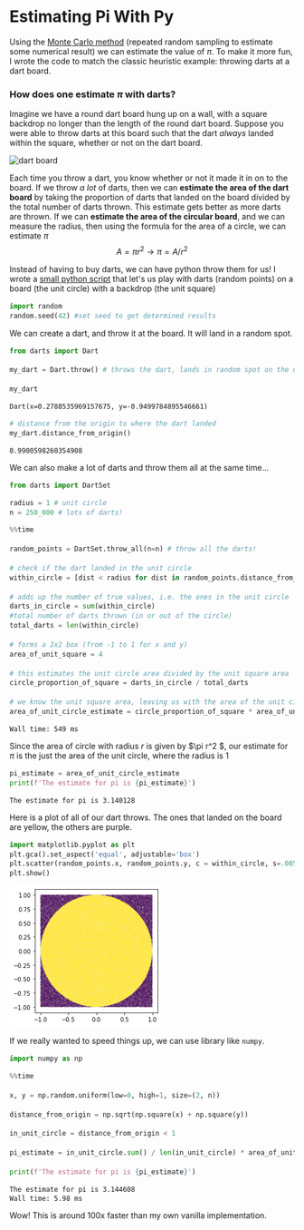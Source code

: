 # Estimating Pi With Py


Using the [Monte Carlo method](https://en.wikipedia.org/wiki/Monte_Carlo_method) (repeated random sampling to estimate some numerical result) we can estimate the value of $\pi$. To make it more fun, I wrote the code to match the classic heuristic example: throwing darts at a dart board. 

### How does one estimate $\pi$ with darts? 
Imagine we have a round dart board hung up on a wall, with a square backdrop no longer than the length of the round dart board. Suppose you were able to throw darts at this board such that the dart *always* landed within the square, whether or not on the dart board. 

![dart board](https://www.i2clipart.com/cliparts/e/d/b/2/clipart-dartboard-256x256-edb2.png)

Each time you throw a dart, you know whether or not it made it in on to the board.
If we throw *a lot* of darts, then we can **estimate the area of the dart board** by taking the proportion of darts that landed on the board divided by the total number of darts thrown. This estimate gets better as more darts are thrown. If we can **estimate the area of the circular board**, and we can measure the radius, then using the formula for the area of a circle, we can estimate $\pi$
$$A = \pi r^2 \rightarrow  \pi = A/r^2$$
 

Instead of having to buy darts, we can have python throw them for us! I wrote a [small python script](https://github.com/jacksonrgwalker/pi-dart/blob/main/darts.py) that let's us play with darts (random points) on a board (the unit circle) with a backdrop (the unit square)


```python
import random
random.seed(42) #set seed to get determined results
```

We can create a dart, and throw it at the board. It will land in a random spot. 


```python
from darts import Dart

my_dart = Dart.throw() # throws the dart, lands in random spot on the unit square

my_dart
```




    Dart(x=0.2788535969157675, y=-0.9499784895546661)




```python
# distance from the origin to where the dart landed
my_dart.distance_from_origin() 
```




    0.9900598260354908



We can also make a lot of darts and throw them all at the same time...


```python
from darts import DartSet
```


```python
radius = 1 # unit circle
n = 250_000 # lots of darts!
```


```python
%%time 

random_points = DartSet.throw_all(n=n) # throw all the darts! 

# check if the dart landed in the unit circle
within_circle = [dist < radius for dist in random_points.distance_from_origin()] 

# adds up the number of true values, i.e. the ones in the unit circle
darts_in_circle = sum(within_circle) 
#total number of darts thrown (in or out of the circle)
total_darts = len(within_circle) 

# forms a 2x2 box (from -1 to 1 for x and y)
area_of_unit_square = 4 

# this estimates the unit circle area divided by the unit square area
circle_proportion_of_square = darts_in_circle / total_darts 

# we know the unit square area, leaving us with the area of the unit circle
area_of_unit_circle_estimate = circle_proportion_of_square * area_of_unit_square 
```

    Wall time: 549 ms
    

Since the area of circle with radius $r$ is given by $\pi r^2 $, our estimate for $\pi$ is the just the area of the unit circle, where the radius is $1$


```python
pi_estimate = area_of_unit_circle_estimate
print(f'The estimate for pi is {pi_estimate}')
```

    The estimate for pi is 3.140128
    

Here is a plot of all of our dart throws. The ones that landed on the board are yellow, the others are purple. 


```python
import matplotlib.pyplot as plt
plt.gca().set_aspect('equal', adjustable='box')
plt.scatter(random_points.x, random_points.y, c = within_circle, s=.005)
plt.show()
```


    
![png](output_14_0.png)
    


If we really wanted to speed things up, we can use library like `numpy`.


```python
import numpy as np
```


```python
%%time 

x, y = np.random.uniform(low=0, high=1, size=(2, n))

distance_from_origin = np.sqrt(np.square(x) + np.square(y))

in_unit_circle = distance_from_origin < 1

pi_estimate = in_unit_circle.sum() / len(in_unit_circle) * area_of_unit_square

print(f'The estimate for pi is {pi_estimate}')
```

    The estimate for pi is 3.144608
    Wall time: 5.98 ms
    

Wow! This is around 100x faster than my own vanilla implementation.
